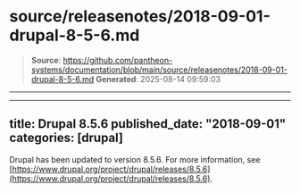 # source/releasenotes/2018-09-01-drupal-8-5-6.md

> **Source**: https://github.com/pantheon-systems/documentation/blob/main/source/releasenotes/2018-09-01-drupal-8-5-6.md
> **Generated**: 2025-08-14 09:59:03

---

---
title: Drupal 8.5.6
published_date: "2018-09-01"
categories: [drupal]
---
Drupal has been updated to version 8.5.6. For more information, see [https://www.drupal.org/project/drupal/releases/8.5.6](https://www.drupal.org/project/drupal/releases/8.5.6).
